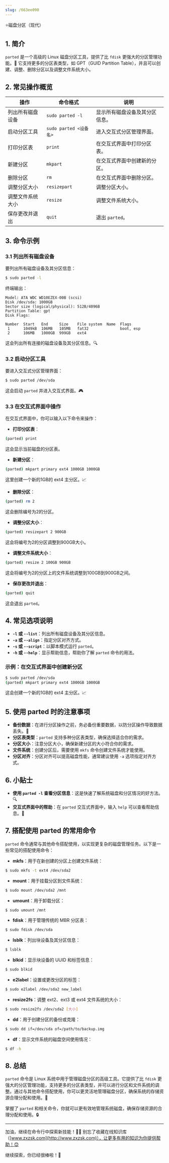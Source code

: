 ```yaml
---
slug: /663ee090
---
```

⭐磁盘分区（现代）

## 1. 简介

`parted` 是一个高级的 Linux 磁盘分区工具，提供了比 `fdisk` 更强大的分区管理功能。🔧 它支持更多的分区表类型，如 GPT（GUID Partition Table），并且可以创建、调整、删除分区以及调整文件系统大小。

## 2. 常见操作概览

| 操作                       | 命令格式                                  | 说明                               |
|----------------------------|-----------------------------------------|------------------------------------|
| 列出所有磁盘设备             | `sudo parted -l`                        | 显示所有磁盘设备及其分区信息。       |
| 启动分区工具                | `sudo parted <设备名>`                  | 进入交互式分区管理界面。            |
| 打印分区表                  | `print`                                 | 在交互式界面中打印分区表。          |
| 新建分区                    | `mkpart`                                | 在交互式界面中创建新的分区。        |
| 删除分区                    | `rm`                                    | 在交互式界面中删除分区。            |
| 调整分区大小                | `resizepart`                            | 调整分区大小。                      |
| 调整文件系统大小            | `resize`                                | 调整文件系统大小。                  |
| 保存更改并退出              | `quit`                                  | 退出 `parted`。                     |

## 3. 命令示例

### 3.1 列出所有磁盘设备

要列出所有磁盘设备及其分区信息：

```bash
$ sudo parted -l
```

终端输出：

```
Model: ATA WDC WD10EZEX-00B (scsi)
Disk /dev/sda: 1000GB
Sector size (logical/physical): 512B/4096B
Partition Table: gpt
Disk Flags: 

Number  Start   End     Size    File system  Name  Flags
 1      1049kB  106MB   105MB   fat32              boot, esp
 2      106MB   1000GB  999GB   ext4
```

这会列出所有连接的磁盘设备及其分区信息。🔍

### 3.2 启动分区工具

要进入交互式分区管理界面：

```bash
$ sudo parted /dev/sda
```

这会启动 `parted` 并进入交互式界面。🎮

### 3.3 在交互式界面中操作

在交互式界面中，你可以输入以下命令来操作：

- **打印分区表**：

```bash
(parted) print
```

这会显示当前磁盘的分区表。

- **新建分区**：

```bash
(parted) mkpart primary ext4 1000GB 1000GB
```

这里创建一个新的1GB的 ext4 主分区。📈

- **删除分区**：

```bash
(parted) rm 2
```

这会删除编号为2的分区。

- **调整分区大小**：

```bash
(parted) resizepart 2 900GB
```

这会将编号为2的分区调整到900GB大小。

- **调整文件系统大小**：

```bash
(parted) resize 2 100GB 900GB
```

这会将编号为2的分区上的文件系统调整到100GB到900GB之间。

- **保存更改并退出**：

```bash
(parted) quit
```

这会退出 `parted`。

## 4. 常见选项说明

- **`-l` 或 `--list`**：列出所有磁盘设备及其分区信息。
- **`-a` 或 `--align`**：指定分区对齐方式。
- **`-s` 或 `--script`**：以脚本模式运行 `parted`。
- **`-h` 或 `--help`**：显示帮助信息，帮助你了解 `parted` 命令的用法。

### 示例：在交互式界面中创建新分区

```bash
$ sudo parted /dev/sda
(parted) mkpart primary ext4 1000GB 1000GB
```

这会创建一个新的1GB的 ext4 主分区。📈

## 5. 使用 parted 时的注意事项

- **备份数据**：在进行分区操作之前，务必备份重要数据，以防分区操作导致数据丢失。💾
- **分区表类型**：`parted` 支持多种分区表类型，确保选择适合你的需求。
- **分区大小**：注意分区大小，确保新建分区的大小符合你的需求。
- **文件系统**：创建分区后，需要使用 `mkfs` 命令创建文件系统才能使用。
- **分区对齐**：分区对齐可以提高磁盘性能，通常建议使用 `-a` 选项指定对齐方式。

## 6. 小贴士

- **使用 `parted -l` 查看分区信息**：这是快速了解系统磁盘和分区情况的好方法。🔍
- **交互式界面中的帮助**：在 `parted` 交互式界面中，输入 `help` 可以查看帮助信息。📖

## 7. 搭配使用 parted 的常用命令

`parted` 命令通常与其他命令搭配使用，以实现更复杂的磁盘管理任务。以下是一些常见的搭配使用命令：

- **mkfs**：用于在新创建的分区上创建文件系统：

```bash
$ sudo mkfs -t ext4 /dev/sda2
```

- **mount**：用于挂载分区到文件系统：

```bash
$ sudo mount /dev/sda2 /mnt
```

- **umount**：用于卸载分区：

```bash
$ sudo umount /mnt
```

- **fdisk**：用于管理传统的 MBR 分区表：

```bash
$ sudo fdisk /dev/sda
```

- **lsblk**：列出块设备及其分区信息：

```bash
$ lsblk
```

- **blkid**：显示块设备的 UUID 和标签信息：

```bash
$ sudo blkid
```

- **e2label**：设置或更改分区的标签：

```bash
$ sudo e2label /dev/sda2 new_label
```

- **resize2fs**：调整 ext2、ext3 或 ext4 文件系统的大小：

```bash
$ sudo resize2fs /dev/sda2 [大小]
```

- **dd**：用于创建分区的备份或克隆：

```bash
$ sudo dd if=/dev/sda of=/path/to/backup.img
```

- **df**：显示文件系统的磁盘空间使用情况：

```bash
$ df -h
```

## 8. 总结

`parted` 命令是 Linux 系统中用于管理磁盘分区的高级工具。它提供了比 `fdisk` 更强大的分区管理功能，支持更多的分区表类型，并可以进行分区和文件系统的调整。通过与其他命令搭配使用，你可以更灵活地管理磁盘分区，确保系统的存储资源合理分配和使用。🎯

掌握了 `parted` 和相关命令，你就可以更有效地管理系统磁盘，确保存储资源的合理分配和使用。🔒

---

加油，继续在命令行中探索新技能！💪🏻 别忘了收藏在线知识库（[www.zxzsk.com](http://www.zxzsk.com)），让更多有用的知识为你提供帮助！😊

继续探索，你已经很棒啦！🌟
